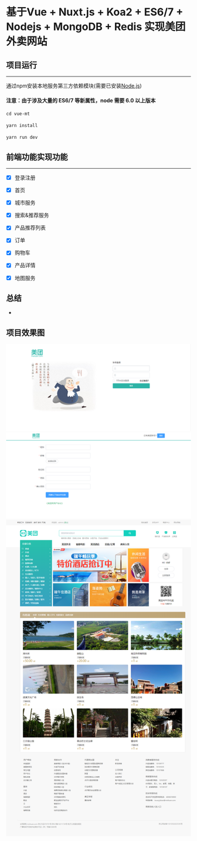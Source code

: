 # 基于Vue + Nuxt.js + Koa2 + ES6/7 + Nodejs + MongoDB + Redis 实现美团外卖网站

## 项目运行
***
通过npm安装本地服务第三方依赖模块(需要已安装[Node.js](https://nodejs.org/ "nodejs"))
#### 注意：由于涉及大量的 ES6/7 等新属性，node 需要 6.0 以上版本 
```
cd vue-mt

yarn install

yarn run dev

```

## 前端功能实现功能
***
- [x] 登录注册
- [x] 首页
- [x] 城市服务
- [x] 搜索&推荐服务
- [x] 产品推荐列表
- [x] 订单
- [x] 购物车
- [x] 产品详情
- [x] 地图服务



## 总结
- 


## 项目效果图
![](/screenshots/00-login.png)
![](/screenshots/01-register.png)
![](/screenshots/02-index.png)

